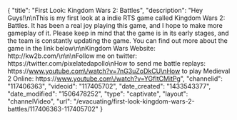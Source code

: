 {
    "title": "First Look: Kingdom Wars 2: Battles",
    "description": "Hey Guys!\n\nThis is my first look at a indie RTS game called Kingdom Wars 2: Battles.  It has been a real joy playing this game, and I hope to make more gameplay of it. Please keep in mind that the game is in its early stages, and the team is constantly updating the game.  You can find out more about the game in the link below\n\nKingdom Wars Website: http:\/\/kw2b.com\/\n\n\nFollow me on twitter: https:\/\/twitter.com\/pixelatedapollo\nHow to send me battle replays: https:\/\/www.youtube.com\/watch?v=7nG3uZoDkCU\nHow to play Medieval 2 Online: https:\/\/www.youtube.com\/watch?v=YGfItCMitPg",
    "channelid": "117406363",
    "videoid": "117405702",
    "date_created": "1433543377",
    "date_modified": "1506478252",
    "type": "captivate",
    "layout": "channelVideo",
    "url": "\/evacuating\/first-look-kingdom-wars-2-battles\/117406363-117405702"
}